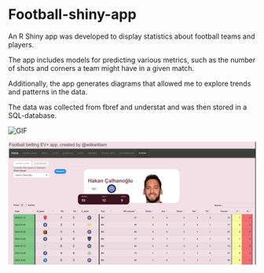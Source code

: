 # Football-shiny-app
An R Shiny app was developed to display statistics about football teams and players.

The app includes models for predicting various metrics, such as the number of shots and corners a team might have in a given match.

Additionally, the app generates diagrams that allowed me to explore trends and patterns in the data.

The data was collected from fbref and understat and was then stored in a SQL-database.


<img src="https://media.giphy.com/media/70x8vtFnVnQcdtmj4D/giphy.gif" alt="GIF" width="1000" height="600" />

![player_hakan](./screenshot_player.png)
